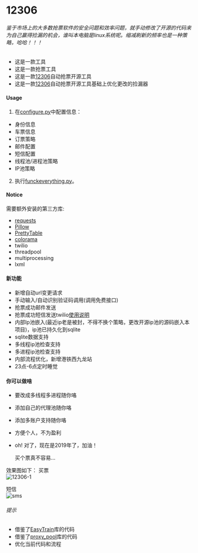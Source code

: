 12306
=======
###### 鉴于市场上的大多数抢票软件的安全问题和效率问题，就手动修改了开源的代码来为自己赢得捡漏的机会，谁叫本电脑是linux系统呢。缩减刷新的频率也是一种策略，哈哈！！！  
* 这是一款工具
* 这是一款抢票工具
* 这是一款[12306](http://www.12306.cn/)自动抢票开源工具
* 这是一款[12306](http://www.12306.cn/)自动抢票开源工具基础上优化更改的捡漏器

#### Usage
1. 在[configure.py](https://github.com/V-I-C-T-O-R/12306/blob/master/configure.py)中配置信息：  
 * 身份信息
 * 车票信息
 * 订票策略
 * 邮件配置
 * 短信配置
 * 线程池/进程池策略
 * IP池策略

2. 执行[funckeverything.py](https://github.com/V-I-C-T-O-R/12306/blob/master/fuckeverything.py)。

#### Notice
需要额外安装的第三方库:
* [requests](https://github.com/requests/requests)
* [Pillow](https://github.com/python-pillow/Pillow)
* [PrettyTable](https://github.com/lmaurits/prettytable)
* [colorama](https://github.com/tartley/colorama)
* twilio
* threadpool
* multiprocessing
* lxml

#### 新功能
* 新增自动url变更请求
* 手动输入/自动识别验证码调用(调用免费接口)
* 抢票成功邮件发送
* 抢票成功短信发送twilio[使用说明](https://cuiqingcai.com/5696.html)
* 内部Ip池嵌入(最近ip老是被封，不得不换个策略，更改开源ip池的源码嵌入本项目)，ip池已持久化到sqlite
* sqlite数据支持
* 多线程ip池检查支持
* 多进程ip池检查支持
* 内部流程优化，新增港铁西九龙站
* 23点-6点定时睡觉

#### 你可以做啥
* 要改成多线程多进程随你咯
* 添加自己的代理池随你咯
* 添加多账户支持随你咯
* 方便个人，不为盈利
* oh! 对了，现在是2019年了，加油！

    买个票真不容易...

效果图如下：
买票  
![12306-1](https://github.com/V-I-C-T-O-R/12306/blob/master/1.png)

短信  
![sms](https://github.com/V-I-C-T-O-R/12306/blob/master/3.jpg)

###### 提示
* 借鉴了[EasyTrain](https://github.com/Why8n/EasyTrain "EasyTrain")库的代码
* 借鉴了[proxy_pool](https://github.com/jhao104/proxy_pool "proxy_pool")库的代码
* 优化当前代码和流程
